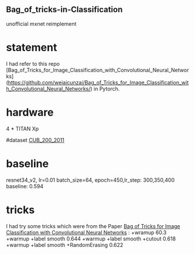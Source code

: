 ## Bag_of_tricks-in-Classification
unofficial mxnet reimplement

# statement
  I had refer to this repo [Bag_of_Tricks_for_Image_Classification_with_Convolutional_Neural_Networks] (https://github.com/weiaicunzai/Bag_of_Tricks_for_Image_Classification_with_Convolutional_Neural_Networks/) in Pytorch.

# hardware
  4 * TITAN Xp
  
#dataset
  [CUB_200_2011](http://www.vision.caltech.edu/visipedia/CUB-200-2011.html) 


# baseline
  resnet34_v2, lr=0.01 batch_size=64, epoch=450,lr_step: 300,350,400
  baseline: 0.594
  
# tricks
  I had try some tricks which were from the Paper [Bag of Tricks for Image Classification with Convolutional Neural Networks](https://arxiv.org/abs/1812.01187) :
  +wramup 60.3
  +warmup +label smooth 0.644
  +warmup +label smooth +cutout 0.618
  +warmup +label smooth +RandomErasing 0.622
  

